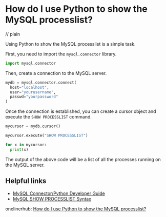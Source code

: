 # How do I use Python to show the MySQL processlist?
// plain

Using Python to show the MySQL processlist is a simple task.

First, you need to import the `mysql.connector` library.

```python
import mysql.connector
```

Then, create a connection to the MySQL server.

```python
mydb = mysql.connector.connect(
  host="localhost",
  user="yourusername",
  passwd="yourpassword"
)
```

Once the connection is established, you can create a cursor object and execute the `SHOW PROCESSLIST` command.

```python
mycursor = mydb.cursor()

mycursor.execute("SHOW PROCESSLIST")

for x in mycursor:
  print(x)
```

The output of the above code will be a list of all the processes running on the MySQL server.

## Helpful links
- [MySQL Connector/Python Developer Guide](https://dev.mysql.com/doc/connector-python/en/)
- [MySQL SHOW PROCESSLIST Syntax](https://dev.mysql.com/doc/refman/8.0/en/show-processlist.html)

onelinerhub: [How do I use Python to show the MySQL processlist?](https://onelinerhub.com/python-mysql/how-do-i-use-python-to-show-the-mysql-processlist)